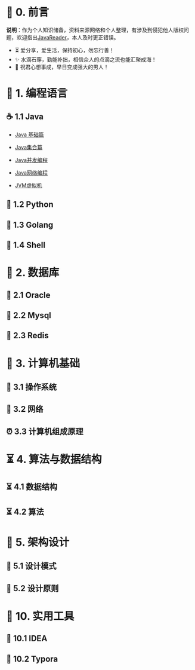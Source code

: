 # 🎨 0. 前言

<b>说明</b>：作为个人知识储备，资料来源网络和个人整理，有涉及到侵犯他人版权问题，欢迎指出[JavaReader](!https://github.com/web-ws/JavaReader)，本人及时更正错误。

* ⏳  爱分享，爱生活，保持初心，勿忘行善！
* ✨  水滴石穿，勤能补拙，相信众人的点滴之流也能汇聚成海！
* 🧡  祝君心想事成，早日变成强大的男人！



# 🍵 1. 编程语言

## ☕️ 1.1 Java
- [Java 基础篇](/01编程语言/Java/Java基础篇.md)

- [Java集合篇](!/01编程语言/Java/Java集合篇.md)

- [Java并发编程](!/01编程语言/Java/Java并发编程.md)

- [Java网络编程](!/01编程语言/Java/Java网络编程.md)

- [JVM虚拟机](!/01编程语言/Java/JVM虚拟机.md)



## 🐍 1.2 Python

## 🥭 1.3 Golang

## 📌 1.4 Shell



# 📜 2. 数据库

## 📜 2.1 Oracle
## 📜 2.2 Mysql
## 📜 2.3 Redis




# 🚀 3. 计算机基础

## 🐼 3.1 操作系统
## 🥉 3.2 网络
## ⏰ 3.3 计算机组成原理



# ⏳ 4. 算法与数据结构
## ⏳ 4.1 数据结构
## ⏳ 4.2 算法



# 💭 5. 架构设计
## 💭 5.1 设计模式
## 💭 5.2 设计原则



# 🔨 10. 实用工具

## 🔨 10.1 IDEA

## 🔨 10.2 Typora




